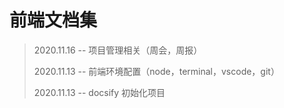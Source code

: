 # 前端文档集

> 2020.11.16 -- 项目管理相关（周会，周报）
>
> 2020.11.13 -- 前端环境配置（node，terminal，vscode，git）
>
> 2020.11.13 -- docsify 初始化项目
